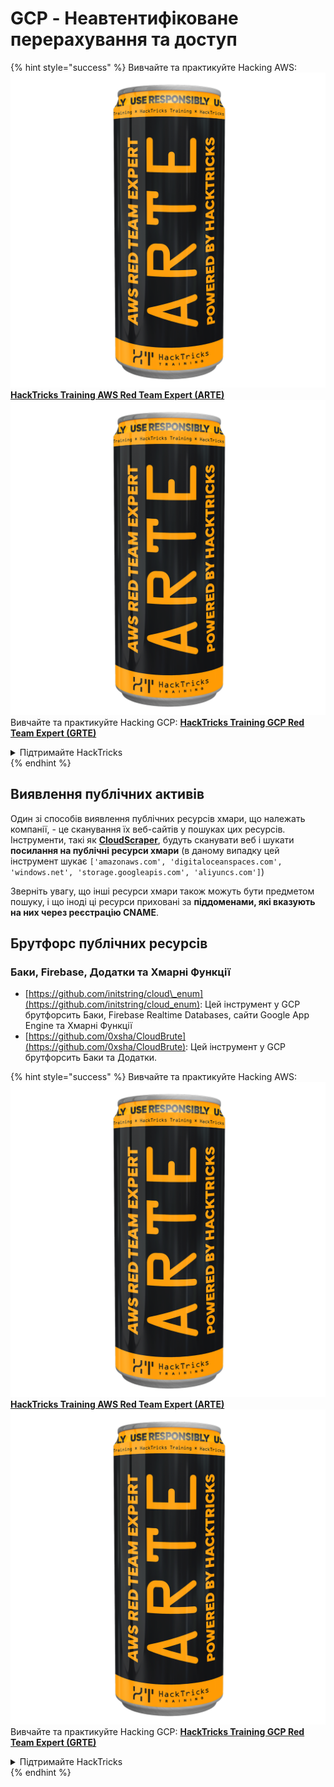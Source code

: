 # GCP - Неавтентифіковане перерахування та доступ

{% hint style="success" %}
Вивчайте та практикуйте Hacking AWS:<img src="../../../.gitbook/assets/image (1) (1) (1).png" alt="" data-size="line">[**HackTricks Training AWS Red Team Expert (ARTE)**](https://training.hacktricks.xyz/courses/arte)<img src="../../../.gitbook/assets/image (1) (1) (1).png" alt="" data-size="line">\
Вивчайте та практикуйте Hacking GCP: <img src="../../../.gitbook/assets/image (2).png" alt="" data-size="line">[**HackTricks Training GCP Red Team Expert (GRTE)**<img src="../../../.gitbook/assets/image (2).png" alt="" data-size="line">](https://training.hacktricks.xyz/courses/grte)

<details>

<summary>Підтримайте HackTricks</summary>

* Перевірте [**плани підписки**](https://github.com/sponsors/carlospolop)!
* **Приєднуйтесь до** 💬 [**групи Discord**](https://discord.gg/hRep4RUj7f) або [**групи Telegram**](https://t.me/peass) або **слідкуйте** за нами в **Twitter** 🐦 [**@hacktricks\_live**](https://twitter.com/hacktricks_live)**.**
* **Діліться хакерськими трюками, надсилаючи PR до** [**HackTricks**](https://github.com/carlospolop/hacktricks) та [**HackTricks Cloud**](https://github.com/carlospolop/hacktricks-cloud) репозиторіїв на GitHub.

</details>
{% endhint %}

## Виявлення публічних активів

Один зі способів виявлення публічних ресурсів хмари, що належать компанії, - це сканування їх веб-сайтів у пошуках цих ресурсів. Інструменти, такі як [**CloudScraper**](https://github.com/jordanpotti/CloudScraper), будуть сканувати веб і шукати **посилання на публічні ресурси хмари** (в даному випадку цей інструмент шукає `['amazonaws.com', 'digitaloceanspaces.com', 'windows.net', 'storage.googleapis.com', 'aliyuncs.com']`)

Зверніть увагу, що інші ресурси хмари також можуть бути предметом пошуку, і що іноді ці ресурси приховані за **піддоменами, які вказують на них через реєстрацію CNAME**.

## Брутфорс публічних ресурсів

### Баки, Firebase, Додатки та Хмарні Функції

* [https://github.com/initstring/cloud\_enum](https://github.com/initstring/cloud_enum): Цей інструмент у GCP брутфорсить Баки, Firebase Realtime Databases, сайти Google App Engine та Хмарні Функції
* [https://github.com/0xsha/CloudBrute](https://github.com/0xsha/CloudBrute): Цей інструмент у GCP брутфорсить Баки та Додатки.

{% hint style="success" %}
Вивчайте та практикуйте Hacking AWS:<img src="../../../.gitbook/assets/image (1) (1) (1).png" alt="" data-size="line">[**HackTricks Training AWS Red Team Expert (ARTE)**](https://training.hacktricks.xyz/courses/arte)<img src="../../../.gitbook/assets/image (1) (1) (1).png" alt="" data-size="line">\
Вивчайте та практикуйте Hacking GCP: <img src="../../../.gitbook/assets/image (2).png" alt="" data-size="line">[**HackTricks Training GCP Red Team Expert (GRTE)**<img src="../../../.gitbook/assets/image (2).png" alt="" data-size="line">](https://training.hacktricks.xyz/courses/grte)

<details>

<summary>Підтримайте HackTricks</summary>

* Перевірте [**плани підписки**](https://github.com/sponsors/carlospolop)!
* **Приєднуйтесь до** 💬 [**групи Discord**](https://discord.gg/hRep4RUj7f) або [**групи Telegram**](https://t.me/peass) або **слідкуйте** за нами в **Twitter** 🐦 [**@hacktricks\_live**](https://twitter.com/hacktricks_live)**.**
* **Діліться хакерськими трюками, надсилаючи PR до** [**HackTricks**](https://github.com/carlospolop/hacktricks) та [**HackTricks Cloud**](https://github.com/carlospolop/hacktricks-cloud) репозиторіїв на GitHub.

</details>
{% endhint %}
